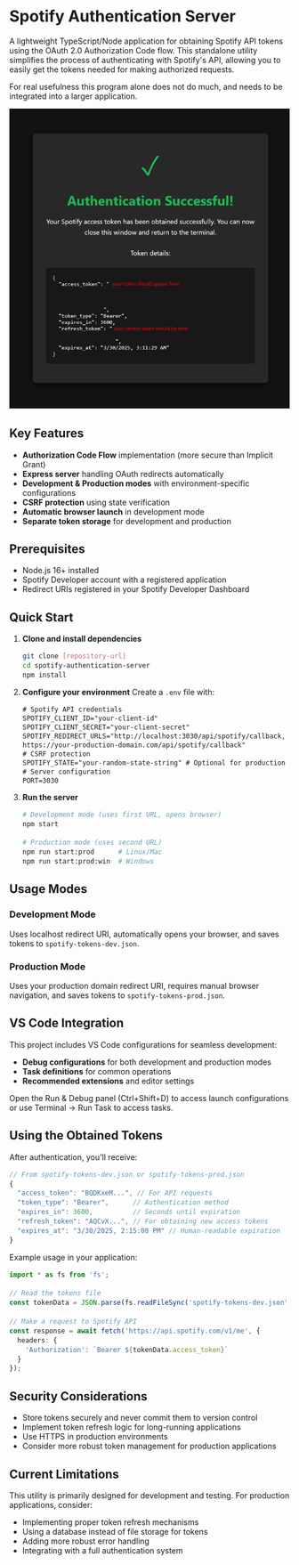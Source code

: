 # Spotify Authentication Server

A lightweight TypeScript/Node application for obtaining Spotify API tokens using the OAuth 2.0 Authorization Code flow. This standalone utility simplifies the process of authenticating with Spotify's API, allowing you to easily get the tokens needed for making authorized requests.

For real usefulness this program alone does not do much, and needs to be integrated into a larger application.

<p align="center">
  <img src=".github/resources/images/spotify_success.png" alt="Spotify Success" width="700"/>
</p>

## Key Features

- **Authorization Code Flow** implementation (more secure than Implicit Grant)
- **Express server** handling OAuth redirects automatically
- **Development & Production modes** with environment-specific configurations
- **CSRF protection** using state verification
- **Automatic browser launch** in development mode
- **Separate token storage** for development and production

## Prerequisites

- Node.js 16+ installed
- Spotify Developer account with a registered application
- Redirect URIs registered in your Spotify Developer Dashboard

## Quick Start

1. **Clone and install dependencies**

   ```bash
   git clone [repository-url]
   cd spotify-authentication-server
   npm install
   ```

2. **Configure your environment**
   Create a `.env` file with:

   ```environment
   # Spotify API credentials
   SPOTIFY_CLIENT_ID="your-client-id"
   SPOTIFY_CLIENT_SECRET="your-client-secret"
   SPOTIFY_REDIRECT_URLS="http://localhost:3030/api/spotify/callback, https://your-production-domain.com/api/spotify/callback"
   # CSRF protection
   SPOTIFY_STATE="your-random-state-string" # Optional for production
   # Server configuration
   PORT=3030
   ```

3. **Run the server**

   ```bash
   # Development mode (uses first URL, opens browser)
   npm start
   
   # Production mode (uses second URL)
   npm run start:prod      # Linux/Mac
   npm run start:prod:win  # Windows
   ```

## Usage Modes

### Development Mode

Uses localhost redirect URI, automatically opens your browser, and saves tokens to `spotify-tokens-dev.json`.

### Production Mode

Uses your production domain redirect URI, requires manual browser navigation, and saves tokens to `spotify-tokens-prod.json`.

## VS Code Integration

This project includes VS Code configurations for seamless development:

- **Debug configurations** for both development and production modes
- **Task definitions** for common operations
- **Recommended extensions** and editor settings

Open the Run & Debug panel (Ctrl+Shift+D) to access launch configurations or use Terminal → Run Task to access tasks.

## Using the Obtained Tokens

After authentication, you'll receive:

```typescript
// From spotify-tokens-dev.json or spotify-tokens-prod.json
{
  "access_token": "BQDKxeM...", // For API requests
  "token_type": "Bearer",      // Authentication method
  "expires_in": 3600,          // Seconds until expiration
  "refresh_token": "AQCvX...", // For obtaining new access tokens
  "expires_at": "3/30/2025, 2:15:00 PM" // Human-readable expiration
}
```

Example usage in your application:

```typescript
import * as fs from 'fs';

// Read the tokens file
const tokenData = JSON.parse(fs.readFileSync('spotify-tokens-dev.json', 'utf8'));

// Make a request to Spotify API
const response = await fetch('https://api.spotify.com/v1/me', {
  headers: {
    'Authorization': `Bearer ${tokenData.access_token}`
  }
});
```

## Security Considerations

- Store tokens securely and never commit them to version control
- Implement token refresh logic for long-running applications
- Use HTTPS in production environments
- Consider more robust token management for production applications

## Current Limitations

This utility is primarily designed for development and testing. For production applications, consider:

- Implementing proper token refresh mechanisms
- Using a database instead of file storage for tokens
- Adding more robust error handling
- Integrating with a full authentication system
